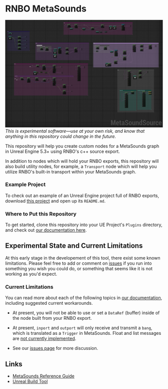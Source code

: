 # RNBO MetaSounds

![RNBO in MetaSounds](docs/img/music-bed.png)
*This is experimental software—use at your own risk, and know that anything in this repository could change in the future.*

This repository will help you create custom nodes for a MetaSounds graph in Unreal Engine 5.3+ using RNBO's c++ source export. 

In addition to nodes which will hold your RNBO exports, this repository will also build utility nodes, for example, a `Transport` node which will help you utilize RNBO's built-in transport within your MetaSounds graph. 

### Example Project

To check out an example of an Unreal Engine project full of RNBO exports, download [this project](https://cycling74-assets.nyc3.digitaloceanspaces.com/rnbo/unreal-engine/example-projects/rnbo.metasounds.testproj-10.13.23.zip) and open up its `README.md`.

### Where to Put this Repository

To get started, clone this repository into your UE Project's `Plugins` directory, and check out [our documentation here](docs/README.md).

## Experimental State and Current Limitations

At this early stage in the developement of this tool, there exist some known limitations. Please feel free to add or comment on [issues](https://github.com/Cycling74/RNBOMetasound/issues) if you run into something you wish you could do, or something that seems like it is not working as you'd expect.

### Current Limitations

You can read more about each of the following topics in [our documentation](docs/README.md), including suggested current workarounds. 

* At present, you will not be able to use or set a `DataRef` (buffer) inside of the node built from your RNBO export.

* At present, `inport` and `outport` will only receive and transmit a `bang`, which is translated as a `Trigger` in MetaSounds. Float and list messages are [not currently implemented](docs/README.md#trigger).

* See our [issues page](https://github.com/Cycling74/RNBOMetasound/issues) for more discussion.

## Links

* [MetaSounds Reference Guide](https://docs.unrealengine.com/5.3/en-US/metasounds-reference-guide-in-unreal-engine/)
* [Unreal Build Tool](https://docs.unrealengine.com/5.3/en-US/unreal-build-tool-in-unreal-engine/)